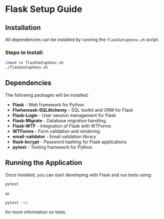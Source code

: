 # Flask Setup Guide

## Installation

All dependencies can be installed by running the `flaskSetupVenv.sh` script.

### Steps to Install:

```sh
chmod +x flaskSetupVenv.sh
./flaskSetupVenv.sh
```

## Dependencies

The following packages will be installed:

- **Flask** - Web framework for Python
- **Flwhereask-SQLAlchemy** - SQL toolkit and ORM for Flask
- **Flask-Login** - User session management for Flask
- **Flask-Migrate** - Database migration handling
- **Flask-WTF** - Integration of Flask with WTForms
- **WTForms** - Form validation and rendering
- **email-validator** - Email validation library
- **flask-bcrypt** - Password hashing for Flask applications
- **pytest** - Testing framework for Python

## Running the Application

Once installed, you can start developing with Flask and run tests using:

```sh
pytest
```
or
```sh
pytest -vs
```

for more information on tests.